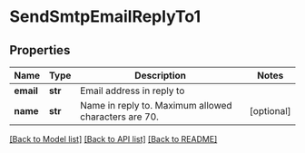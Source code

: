 # SendSmtpEmailReplyTo1

## Properties
Name | Type | Description | Notes
------------ | ------------- | ------------- | -------------
**email** | **str** | Email address in reply to | 
**name** | **str** | Name in reply to. Maximum allowed characters are 70. | [optional] 

[[Back to Model list]](../README.md#documentation-for-models) [[Back to API list]](../README.md#documentation-for-api-endpoints) [[Back to README]](../README.md)


